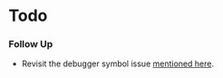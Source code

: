 Todo
====

### Follow Up
- Revisit the debugger symbol issue [mentioned here](https://devforums.apple.com/message/1023288#1023288).
